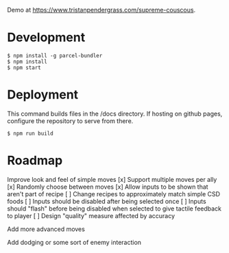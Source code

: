 Demo at https://www.tristanpendergrass.com/supreme-couscous.

# Development

```
$ npm install -g parcel-bundler
$ npm install
$ npm start
```

# Deployment

This command builds files in the /docs directory. If hosting on github pages, configure the repository to serve from there.

```
$ npm run build
```

# Roadmap

Improve look and feel of simple moves
[x] Support multiple moves per ally
[x] Randomly choose between moves
[x] Allow inputs to be shown that aren't part of recipe
[ ] Change recipes to approximately match simple CSD foods
[ ] Inputs should be disabled after being selected once
[ ] Inputs should "flash" before being disabled when selected to give tactile feedback to player
[ ] Design "quality" measure affected by accuracy

Add more advanced moves

Add dodging or some sort of enemy interaction
